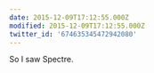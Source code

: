 ```yaml
---
date: 2015-12-09T17:12:55.000Z
modified: 2015-12-09T17:12:55.000Z
twitter_id: '674635345472942080'
---
```


  So I saw Spectre.

